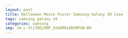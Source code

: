 ```yaml
---
layout: post
title: Halloween Movie Poster Samsung Galaxy S9 Case
tags: samsung galaxy s9
categories: samsung
img: 1m_L-Jti7DQjDNP_ZdaDR0z8bO9PXW-BH
---
```


